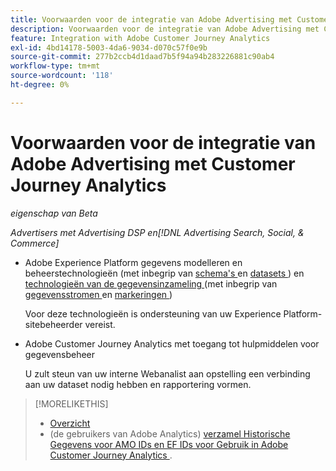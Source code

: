```yaml
---
title: Voorwaarden voor de integratie van Adobe Advertising met Customer Journey Analytics
description: Voorwaarden voor de integratie van Adobe Advertising met Customer Journey Analytics
feature: Integration with Adobe Customer Journey Analytics
exl-id: 4bd14178-5003-4da6-9034-d070c57f0e9b
source-git-commit: 277b2ccb4d1daad7b5f94a94b283226881c90ab4
workflow-type: tm+mt
source-wordcount: '118'
ht-degree: 0%

---
```


# Voorwaarden voor de integratie van Adobe Advertising met Customer Journey Analytics

*eigenschap van Beta*

*Advertisers met Advertising DSP en[!DNL Advertising Search, Social, & Commerce]*

* Adobe Experience Platform gegevens modelleren en beheerstechnologieën (met inbegrip van [ schema&#39;s ](https://experienceleague.adobe.com/nl/docs/experience-platform/xdm/home) en [ datasets ](https://experienceleague.adobe.com/nl/docs/experience-platform/catalog/datasets/overview)) en [ technologieën van de gegevensinzameling ](https://experienceleague.adobe.com/nl/docs/experience-platform/collection/home) (met inbegrip van [ gegevensstromen ](https://experienceleague.adobe.com/nl/docs/experience-platform/datastreams/overview) en [ markeringen ](https://experienceleague.adobe.com/nl/docs/experience-platform/tags/home))

  Voor deze technologieën is ondersteuning van uw Experience Platform-sitebeheerder vereist.

* Adobe Customer Journey Analytics met toegang tot hulpmiddelen voor gegevensbeheer

  U zult steun van uw interne Webanalist aan opstelling een verbinding aan uw dataset nodig hebben en rapportering vormen.

>[!MORELIKETHIS]
>
>* [ Overzicht ](overview.md)
>* (de gebruikers van Adobe Analytics) [ verzamel Historische Gegevens voor AMO IDs en EF IDs voor Gebruik in Adobe Customer Journey Analytics ](/help/integrations/analytics/rvars-to-evars.md).
